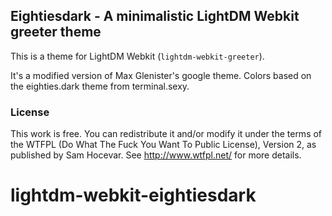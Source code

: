 ## Eightiesdark - A minimalistic LightDM Webkit greeter theme

This is a theme for LightDM Webkit (`lightdm-webkit-greeter`).

It's a modified version of Max Glenister's google theme.
Colors based on the eighties.dark theme from terminal.sexy.

### License

This work is free. You can redistribute it and/or modify it under the terms of the WTFPL (Do What The Fuck You Want To Public License), Version 2, as published by Sam Hocevar. See http://www.wtfpl.net/ for more details.
# lightdm-webkit-eightiesdark
